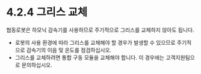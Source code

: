 ﻿# 4.2.4 그리스 교체

협동로봇은 하모닉 감속기를 사용하므로 주기적으로 그리스를 교체하지 않아도 됩니다.

* 로봇의 사용 환경에 따라 그리스를 교체해야 할 경우가 발생할 수 있으므로 주기적으로 감속기의 이음 및 온도를 점검하십시오.
* 그리스를 교체하려면 통합 구동 모듈을 교체해야 합니다. 이 경우에는 고객지원팀으로 문의하십시오.
